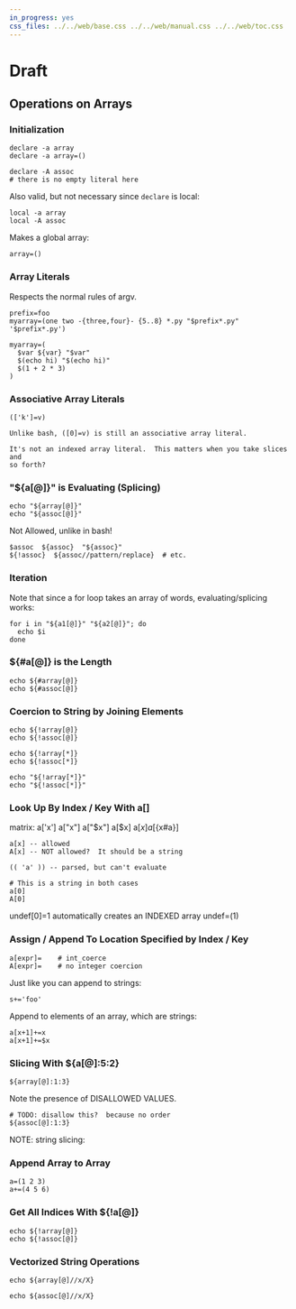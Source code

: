 ```yaml
---
in_progress: yes
css_files: ../../web/base.css ../../web/manual.css ../../web/toc.css
---
```


Draft
=====

## Operations on Arrays

### Initialization

    declare -a array 
    declare -a array=()

    declare -A assoc
    # there is no empty literal here

Also valid, but not necessary since `declare` is local:

    local -a array
    local -A assoc

Makes a global array:

    array=()

### Array Literals

Respects the normal rules of argv.

    prefix=foo
    myarray=(one two -{three,four}- {5..8} *.py "$prefix*.py" '$prefix*.py')

    myarray=(
      $var ${var} "$var" 
      $(echo hi) "$(echo hi)"
      $(1 + 2 * 3)
    )

### Associative Array Literals

    (['k']=v)

    Unlike bash, ([0]=v) is still an associative array literal.

    It's not an indexed array literal.  This matters when you take slices and
    so forth?


### "${a[@]}" is Evaluating (Splicing)

    echo "${array[@]}"
    echo "${assoc[@]}"

Not Allowed, unlike in bash!

    $assoc  ${assoc}  "${assoc}"
    ${!assoc}  ${assoc//pattern/replace}  # etc.


### Iteration

Note that since a for loop takes an array of words, evaluating/splicing works:

    for i in "${a1[@]}" "${a2[@]}"; do
      echo $i
    done

### ${#a[@]} is the Length


    echo ${#array[@]}
    echo ${#assoc[@]}


### Coercion to String by Joining Elements

    echo ${!array[@]}
    echo ${!assoc[@]}

    echo ${!array[*]}
    echo ${!assoc[*]}

    echo "${!array[*]}"
    echo "${!assoc[*]}"

### Look Up By Index / Key With a[]

  matrix:
    a['x'] a["x"]
    a["$x"]
    a[$x]
    a[${x}]
    a[${x#a}]

    a[x] -- allowed
    A[x] -- NOT allowed?  It should be a string

    (( 'a' )) -- parsed, but can't evaluate

    # This is a string in both cases
    a[0]
    A[0]


undef[0]=1 automatically creates an INDEXED array
undef=(1)

### Assign / Append To Location Specified by Index / Key

    a[expr]=    # int_coerce
    A[expr]=    # no integer coercion

Just like you can append to strings:

    s+='foo'

Append to elements of an array, which are strings:

    a[x+1]+=x
    a[x+1]+=$x

### Slicing With ${a[@]:5:2}

    ${array[@]:1:3}

Note the presence of DISALLOWED VALUES.


    # TODO: disallow this?  because no order
    ${assoc[@]:1:3}


NOTE: string slicing:



### Append Array to Array

    a=(1 2 3)
    a+=(4 5 6)


### Get All Indices With ${!a[@]}

    echo ${!array[@]}
    echo ${!assoc[@]}


### Vectorized String Operations

    echo ${array[@]//x/X}

    echo ${assoc[@]//x/X}

